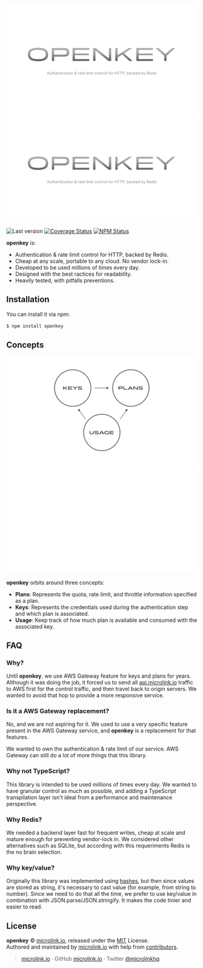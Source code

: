 <div align="center">
  <img src="https://github.com/microlinkhq/openkey/raw/master/design/banner.png#gh-light-mode-only" alt="microlink logo">
  <img src="https://github.com/microlinkhq/openkey/raw/master/design/banner-dark.png#gh-dark-mode-only" alt="microlink logo">
</div>

![Last version](https://img.shields.io/github/tag/microlinkhq/openkey.svg?style=flat-square)
[![Coverage Status](https://img.shields.io/coveralls/microlinkhq/openkey.svg?style=flat-square)](https://coveralls.io/github/microlinkhq/openkey)
[![NPM Status](https://img.shields.io/npm/dm/openkey.svg?style=flat-square)](https://www.npmjs.org/package/openkey)

**openkey** is:
  - Authentication & rate limit control for HTTP, backed by Redis.
  - Cheap at any scale, portable to any cloud. No vendor lock-in.
  - Developed to be used millions of times every day.
  - Designed with the best ractices for readability.
  - Heavily tested, with pitfalls preventions.

## Installation

You can install it via npm:

```sh
$ npm install openkey
```

## Concepts

<div align="center">
  <img src="https://github.com/microlinkhq/openkey/raw/master/design/concepts.png#gh-light-mode-only" alt="microlink logo">
  <img src="https://github.com/microlinkhq/openkey/raw/master/design/concepts-dark.png#gh-dark-mode-only" alt="microlink logo">
  <br>
</div>

**openkey** orbits around three concepts:

- **Plans**: Represents the quota, rate limit, and throttle information specified as a plan.
- **Keys**: Represents the credentials used during the authentication step and which plan is associated.
- **Usage**: Keep track of how much plan is available and consumed with the associated key.

## FAQ

### Why?

Until **openkey**, we use AWS Gateway feature for keys and plans for years. Although it was doing the job, it forced us to send all [api.microlink.io](https://api.microlink.io) traffic to AWS first for the control traffic, and then travel back to origin servers. We wanted to avoid that hop to provide a more responsive service.

### Is it a AWS Gateway replacement?

No, and we are not aspiring for it. We used to use a very specific feature present in the AWS Gateway service, and **openkey** is a replacement for that features.

We wanted to own the authentication & rate limit of our service. AWS Gateway can still do a lot of more things that this library.

### Why not TypeScript?

This library is intended to be used millions of times every day. We wanted to have granular control as much as possible, and adding a TypeScript transpilation layer isn't ideal from a performance and maintenance perspective.

### Why Redis?

We needed a backend layer fast for frequent writes, cheap at scale and mature enough for preventing vendor-lock in. We considered other alternatives such as SQLite, but according with this requeriments Redis is the no brain selection.

### Why key/value?

Originally this library was implemented using [hashes](https://redis.io/docs/data-types/hashes), but then since values are stored as string, it's necessary to cast value (for example, from string to number). Since we need to do that all the time, we prefer to use key/value in combination with JSON.parse/JSON.stringify. It makes the code tinier and easier to read.

## License

**openkey** © [microlink.io](https://microlink.io), released under the [MIT](https://github.com/microlinkhq/openkey/blob/master/LICENSE.md) License.<br>
Authored and maintained by [microlink.io](https://microlink.io) with help from [contributors](https://github.com/microlinkhq/openkey/contributors).

> [microlink.io](https://microlink.io) · GitHub [microlink.io](https://github.com/microlinkhq) · Twitter [@microlinkhq](https://twitter.com/microlinkhq)
